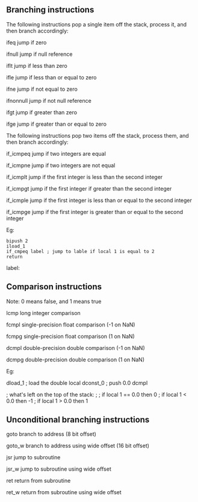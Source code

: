 ## Branching instructions

The following instructions pop a single item off the stack, process it, and then branch accordingly:

ifeq    jump if zero

ifnull  jump if null reference

iflt    jump if less than zero

ifle    jump if less than or equal to zero

ifne    jump if not equal to zero

ifnonnull jump if not null reference

ifgt    jump if greater than zero

ifge    jump if greater than or equal to zero


The following instructions pop two items off the stack, process them, and then branch accordingly:

if_icmpeq   jump if two integers are equal

if_icmpne   jump if two integers are not equal

if_icmplt   jump if the first integer is less than the second integer

if_icmpgt   jump if the first integer if greater than the second integer

if_icmple   jump if the first integer is less than or equal to the second integer

if_icmpge   jump if the first integer is greater than or equal to the second integer

Eg:

    bipush 2
    iload_1
    if_cmpeq label ; jump to lable if local 1 is equal to 2
    return

  label:


## Comparison instructions

Note: 0 means false, and 1 means true

lcmp    long integer comparison

fcmpl   single-precision float comparison (-1 on NaN)

fcmpg   single-precision float comparison (1 on NaN)

dcmpl   double-precision double comparison (-1 on NaN)

dcmpg   double-precision double comparison (1 on NaN)

Eg:
  
  dload_1 ; load the double local
  dconst_0 ; push 0.0
  dcmpl

  ; what's left on the top of the stack:
  ;
  ; if local 1 == 0.0 then 0
  ; if local 1 < 0.0 then -1
  ; if local 1 > 0.0 then 1


## Unconditional branching instructions

goto      branch to address (8 bit offset)

goto_w    branch to address using wide offset (16 bit offset)

jsr       jump to subroutine

jsr_w     jump to subroutine using wide offset

ret       return from subroutine

ret_w     return from subroutine using wide offset



